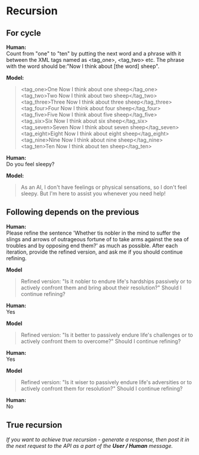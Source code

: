 # Recursion

## For cycle

**Human:** <br>Count from "one" to "ten" by putting the next word and a phrase with it between the XML tags named as <tag_one>, <tag_two> etc. The phrase with the word should be:"Now I think about [the word] sheep".

**Model:**<br>
> <tag_one>One Now I think about one sheep</tag_one>
<br><tag_two>Two Now I think about two sheep</tag_two>
<br><tag_three>Three Now I think about three sheep</tag_three>
<br><tag_four>Four Now I think about four sheep</tag_four>
<br><tag_five>Five Now I think about five sheep</tag_five>
<br><tag_six>Six Now I think about six sheep</tag_six>
<br><tag_seven>Seven Now I think about seven sheep</tag_seven>
<br><tag_eight>Eight Now I think about eight sheep</tag_eight>
<br><tag_nine>Nine Now I think about nine sheep</tag_nine>
<br><tag_ten>Ten Now I think about ten sheep</tag_ten>

**Human:** <br>Do you feel sleepy?

**Model:** <br>
> As an AI, I don't have feelings or physical sensations, so I don't feel sleepy. But I'm here to assist you whenever you need help!

## Following depends on the previous

**Human:**<br>
Please refine the sentence 'Whether tis nobler in the mind to suffer the slings and arrows of outrageous fortune of to take arms against the sea of troubles and by opposing end them?' as much as possible. After each iteration, provide the refined version, and ask me if you should continue refining.

**Model**<br>
> Refined version: "Is it nobler to endure life's hardships passively or to actively confront them and bring about their resolution?" Should I continue refining?

**Human:**
<br>Yes

**Model**<br>
> Refined version: "Is it better to passively endure life's challenges or to actively confront them to overcome?" Should I continue refining?

**Human:**
<br>Yes

**Model**<br>
> Refined version: "Is it wiser to passively endure life's adversities or to actively confront them for resolution?" Should I continue refining?

**Human:**
<br>No

## True recursion
_If you want to achieve true recursion - generate a response, then post it in the next request to the API as a part of the **User / Human** message._
